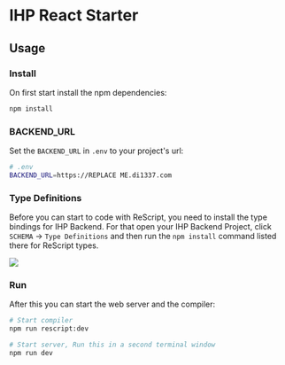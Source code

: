 # IHP React Starter

## Usage

### Install

On first start install the npm dependencies:

```bash
npm install
```

### BACKEND_URL

Set the `BACKEND_URL` in `.env` to your project's url:

```bash
# .env
BACKEND_URL=https://REPLACE ME.di1337.com
```

### Type Definitions

Before you can start to code with ReScript, you need to install the type bindings for IHP Backend. For that open your
IHP Backend Project, click `SCHEMA` -> `Type Definitions` and then run the `npm install` command listed there for ReScript types.

![](https://ihpbackend.digitallyinduced.com/Guide/TypeScript/project-types.png)

### Run

After this you can start the web server and the compiler:

```bash
# Start compiler
npm run rescript:dev

# Start server, Run this in a second terminal window
npm run dev
```
